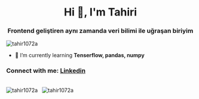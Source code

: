 <div align=center>
    <h1>Hi 👋, I'm Tahiri</h1>
    <h3>Frontend geliştiren aynı zamanda veri bilimi ile uğraşan biriyim</h3>
</div>

<p align="left"> <img src="https://komarev.com/ghpvc/?username=tahir1072a&label=Profile%20views&color=0e75b6&style=flat" alt="tahir1072a" /> </p>

- 🌱 I’m currently learning **Tenserflow, pandas, numpy**

<h3 align="left">Connect with me: <a href="https://www.linkedin.com/in/thr-fdn-4a88a620a/">Linkedin</a></h3>
<br/>
<div display="flex">
    <img src="https://github-readme-stats.vercel.app/api?username=tahir1072a&show_icons=true&locale=en" alt="tahir1072a" /> 
    &nbsp;
    <img src="https://github-readme-streak-stats.herokuapp.com/?user=tahir1072a&" alt="tahir1072a" />
</div>

